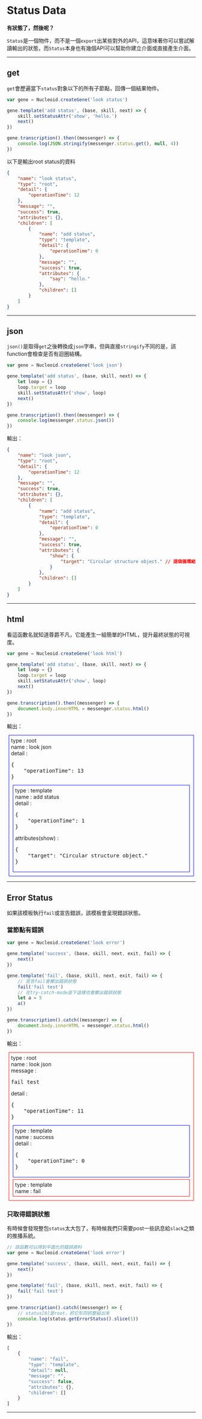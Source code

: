 # Status Data

**有狀態了，然後呢？**

`Status`是一個物件，而不是一個`export`出某些對外的API，這意味著你可以嘗試解讀輸出的狀態，而`Status`本身也有幾個API可以幫助你建立介面或直接產生介面。

---

## get

`get`會歷遍當下`status`對象以下的所有子節點，回傳一個結果物件。

```js
var gene = Nucleoid.createGene('look status')

gene.template('add status', (base, skill, next) => {
    skill.setStatusAttr('show', 'hello.')
    next()
})

gene.transcription().then((messenger) => {
    console.log(JSON.stringify(messenger.status.get(), null, 4))
})
```

以下是輸出root status的資料

```json
{
    "name": "look status",
    "type": "root",
    "detail": {
        "operationTime": 12
    },
    "message": "",
    "success": true,
    "attributes": {},
    "children": [
        {
            "name": "add status",
            "type": "template",
            "detail": {
                "operationTime": 0
            },
            "message": "",
            "success": true,
            "attributes": {
                "say": "hello."
            },
            "children": []
        }
    ]
}
```

---

## json

`json()`是取得`get`之後轉換成`json`字串，但與直接`stringify`不同的是，該function會檢查是否有迴圈結構。

```js
var gene = Nucleoid.createGene('look json')

gene.template('add status', (base, skill, next) => {
    let loop = {}
    loop.target = loop
    skill.setStatusAttr('show', loop)
    next()
})

gene.transcription().then((messenger) => {
    console.log(messenger.status.json())
})
```

輸出：

```json
{
    "name": "look json",
    "type": "root",
    "detail": {
        "operationTime": 12
    },
    "message": "",
    "success": true,
    "attributes": {},
    "children": [
        {
            "name": "add status",
            "type": "template",
            "detail": {
                "operationTime": 0
            },
            "message": "",
            "success": true,
            "attributes": {
                "show": {
                    "target": "Circular structure object." // 這個循環結構被阻擋掉了
                }
            },
            "children": []
        }
    ]
}
```

---

## html

看這函數名就知道尊爵不凡，它能產生一組簡單的HTML，提升最終狀態的可視度。

```js
var gene = Nucleoid.createGene('look html')

gene.template('add status', (base, skill, next) => {
    let loop = {}
    loop.target = loop
    skill.setStatusAttr('show', loop)
    next()
})

gene.transcription().then((messenger) => {
    document.body.innerHTML = messenger.status.html()
})
```
輸出：

<div style="padding:5px; margin: 5px; border:solid 1px blue">
    <div>type : root</div>
    <div>name : look json</div>
    <div>detail :
        <pre>{
    "operationTime": 13
}</pre>
    </div>
    <div style="padding:5px; margin: 5px; border:solid 1px blue">
        <div>type : template</div>
        <div>name : add status</div>
        <div>detail :
            <pre>{
    "operationTime": 1
}</pre>
        </div>
        <div> attributes(show) :
            <pre>{
    "target": "Circular structure object."
}</pre>
        </div>
    </div>
</div>

---

## Error Status

如果該模板執行`fail`或宣告錯誤，該模板會呈現錯誤狀態。

### 當節點有錯誤

```js
var gene = Nucleoid.createGene('look error')

gene.template('success', (base, skill, next, exit, fail) => {
    next()
})

gene.template('fail', (base, skill, next, exit, fail) => {
    // 宣告fail會擲出錯誤狀態
    fail('fail test')
    // 在try-catch-mode底下這樣也會擲出錯誤狀態
    let a = 5
    a()
})

gene.transcription().catch((messenger) => {
    document.body.innerHTML = messenger.status.html()
})
```

輸出：

<div style="padding:5px; margin: 5px; border:solid 1px red">
    <div>type : root</div>
    <div>name : look json</div>
    <div>message : <br>
        <pre>fail test</pre>
    </div>
    <div>detail :
        <pre>{
    "operationTime": 11
}</pre>
    </div>
    <div style="padding:5px; margin: 5px; border:solid 1px blue">
        <div>type : template</div>
        <div>name : success</div>
        <div>detail :
            <pre>{
    "operationTime": 0
}</pre>
        </div>
    </div>
    <div style="padding:5px; margin: 5px; border:solid 1px red">
        <div>type : template</div>
        <div>name : fail</div>
    </div>
</div>

### 只取得錯誤狀態

有時候會發現整包`status`太大包了，有時候我們只需要post一些訊息給`slack`之類的推播系統。

```js
// 該函數可以得到平面化的錯誤資料
var gene = Nucleoid.createGene('look error')

gene.template('success', (base, skill, next, exit, fail) => {
    next()
})

gene.template('fail', (base, skill, next, exit, fail) => {
    fail('fail test')
})

gene.transcription().catch((messenger) => {
    // status[0]是root，抓它形同抓整組出來
    console.log(status.getErrorStatus().slice(1))
})
```

輸出：

```js
[
    {
        "name": "fail",
        "type": "template",
        "detail": null,
        "message": "",
        "success": false,
        "attributes": {},
        "children": []
    }
]
```

---


